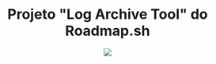 <h1 align="center"> Projeto "Log Archive Tool" do Roadmap.sh </h1>
<p align="center">
<img loading="lazy" src="http://img.shields.io/static/v1?label=STATUS&message=EM%20comcluido&color=GREEN&style=for-the-badge"/>
</p>
